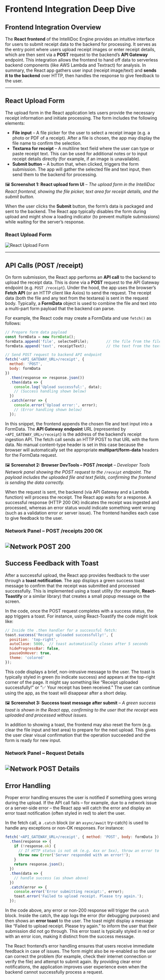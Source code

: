 # Frontend Integration Deep Dive

## Frontend Integration Overview

The **React frontend** of the IntelliDoc Engine provides an intuitive interface for users to submit receipt data to the backend for processing. It serves as the entry point where users upload receipt images or enter receipt details, which are then sent via a **POST** request to the backend’s **API Gateway** endpoint. This integration allows the frontend to hand off data to serverless backend components (like AWS Lambda and Textract) for analysis. In summary, the React app gathers user input (receipt image/text) and **sends it to the backend** over HTTP, then handles the response to give feedback to the user.

---

## React Upload Form

The upload form in the React application lets users provide the necessary receipt information and initiate processing. The form includes the following elements:

* **File input** – A file picker for the user to select a receipt image (e.g. a photo or PDF of a receipt). After a file is chosen, the app may display the file name to confirm the selection.
* **Textarea for receipt** – A multiline text field where the user can type or paste receipt text. This can be used for additional notes or to input receipt details directly (for example, if an image is unavailable).
* **Submit button** – A button that, when clicked, triggers the form submission. The app will gather the selected file and text input, then send them to the backend for processing.

🖼️ **Screenshot 1: React upload form UI** – *The upload form in the IntelliDoc React frontend, showing the file picker, text area for receipt details, and the submit button.*

When the user clicks the **Submit** button, the form’s data is packaged and sent to the backend. The React app typically disables the form during upload and might show a loading indicator (to prevent multiple submissions) while waiting for the server’s response.
### React Upload Form
![React Upload Form](frontendUpload%20Form.png)

---

## API Calls (POST /receipt)

On form submission, the React app performs an **API call** to the backend to upload the receipt data. This is done via a **POST** request to the API Gateway endpoint (e.g. `POST /receipt`). Under the hood, the app uses the browser’s **Fetch API** (or an HTTP client like Axios) to send the request. The receipt data (both the file and any text from the textarea) is sent in the request body. Typically, a **FormData** object is used to combine the file and text into a multi-part form payload that the backend can parse.

For example, the React code may create a FormData and use `fetch()` as follows:

```jsx
// Prepare form data payload
const formData = new FormData();
formData.append('file', selectedFile);        // the file from the file input
formData.append('text', receiptText);         // the text from the textarea

// Send POST request to backend API endpoint
fetch('<API_GATEWAY_URL>/receipt', {
  method: 'POST',
  body: formData
})
  .then(response => response.json())
  .then(data => {
    console.log('Upload successful:', data);
    // (Success handling shown below)
  })
  .catch(error => {
    console.error('Upload error:', error);
    // (Error handling shown below)
  });
```

In this snippet, the frontend appends the chosen file and text input into a FormData. The **API Gateway endpoint** URL (represented by `<API_GATEWAY_URL>/receipt`) is the address of the backend’s receipt ingestion API. The fetch call sends an HTTP POST to that URL with the form data. No manual content-type header is set in this case because the browser will automatically set the appropriate **multipart/form-data** headers for the FormData request.

🖼️ **Screenshot 2: Browser DevTools – POST /receipt** – *Developer Tools Network panel showing the POST request to the `/receipt` endpoint. The payload includes the uploaded file and text fields, confirming the frontend is sending the data correctly.*

When the request is sent, the backend (via API Gateway and a Lambda function) will process the receipt. The React app waits for a response. A successful response (HTTP 200 OK) indicates the receipt was ingested and processed, whereas an error status would indicate something went wrong (such as a validation error or server issue). The frontend handles each case to give feedback to the user.
### Network Panel – POST /receipts 200 OK
![Network POST 200](network%20post%20receipt%20200.png)
---

## Success Feedback with Toast

After a successful upload, the React app provides feedback to the user through a **toast notification**. The app displays a green success toast message to confirm that the receipt was submitted and processed successfully. This is implemented using a toast utility (for example, **React-Toastify** or a similar library) that creates a small popup message on the screen.

In the code, once the POST request completes with a success status, the app triggers a toast. For instance, using React-Toastify the code might look like:

```jsx
// Inside the .then handler for a successful fetch:
toast.success('Receipt uploaded successfully!', {
  position: 'top-right',
  autoClose: 5000,  // toast automatically closes after 5 seconds
  hideProgressBar: false,
  pauseOnHover: true,
  theme: 'colored'
});
```

This code displays a brief, non-intrusive message to the user. The toast is typically styled in green (to indicate success) and appears at the top-right corner of the page. It might say something like “Receipt uploaded successfully!” or “✅ Your receipt has been received.” The user can continue using the app, as the toast will disappear after a short delay.

🖼️ **Screenshot 3: Success toast message after submit** – *A green success toast is shown in the React app, confirming to the user that the receipt was uploaded and processed without issues.*

In addition to showing a toast, the frontend may also reset the form (e.g. clear the file input and text area) to prepare for the next upload. This gives the user clear visual confirmation that the operation succeeded and the form is ready for new input.
### Network Panel – Request Details
![Network POST Details](network%20post%20receipt%20details.png)
---

## Error Handling

Proper error handling ensures the user is notified if something goes wrong during the upload. If the API call fails – for example, due to a network issue or a server-side error – the React app will catch the error and display an error toast notification (often styled in red) to alert the user.

In the fetch call, a `.catch` block (or an `async/await` try-catch) is used to handle any exceptions or non-OK responses. For instance:

```jsx
fetch('<API_GATEWAY_URL>/receipt', { method: 'POST', body: formData })
  .then(response => {
    if (!response.ok) {
      // If HTTP status is not ok (e.g. 4xx or 5xx), throw an error to be caught below
      throw new Error('Server responded with an error!');
    }
    return response.json();
  })
  .then(data => {
    // handle success (as shown above)
  })
  .catch(error => {
    console.error('Error submitting receipt:', error);
    toast.error('Failed to upload receipt. Please try again.');
  });
```

In the code above, any error or non-200 response will trigger the `catch` block. Inside the catch, the app logs the error (for debugging purposes) and then shows an **error toast** to the user. The toast might display a message like “Failed to upload receipt. Please try again.” to inform the user that their submission did not go through. This error toast is typically styled in red or with an error icon, making it distinct from the success message.

The React frontend’s error handling ensures that users receive immediate feedback in case of issues. The form might also be re-enabled so the user can correct the problem (for example, check their internet connection or verify the file) and attempt to submit again. By providing clear error notifications, the application improves user experience even when the backend cannot successfully process a request.
